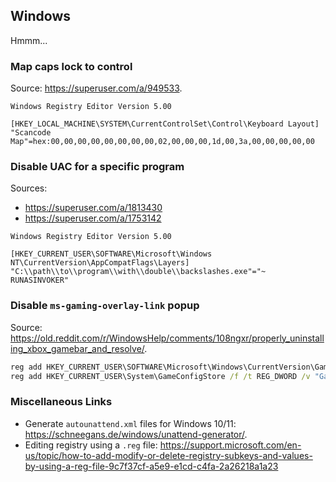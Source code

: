 ## Windows
Hmmm...

### Map caps lock to control
Source: <https://superuser.com/a/949533>.

```Windows Registry Entries
Windows Registry Editor Version 5.00

[HKEY_LOCAL_MACHINE\SYSTEM\CurrentControlSet\Control\Keyboard Layout]
"Scancode Map"=hex:00,00,00,00,00,00,00,00,02,00,00,00,1d,00,3a,00,00,00,00,00
```

### Disable UAC for a specific program
Sources:
- <https://superuser.com/a/1813430>
- <https://superuser.com/a/1753142>

```Windows Registry Entries
Windows Registry Editor Version 5.00

[HKEY_CURRENT_USER\SOFTWARE\Microsoft\Windows NT\CurrentVersion\AppCompatFlags\Layers]
"C:\\path\\to\\program\\with\\double\\backslashes.exe"="~ RUNASINVOKER"
```

### Disable `ms-gaming-overlay-link` popup
Source: <https://old.reddit.com/r/WindowsHelp/comments/108ngxr/properly_uninstalling_xbox_gamebar_and_resolve/>.

```bat
reg add HKEY_CURRENT_USER\SOFTWARE\Microsoft\Windows\CurrentVersion\GameDVR /f /t REG_DWORD /v "AppCaptureEnabled" /d 0
reg add HKEY_CURRENT_USER\System\GameConfigStore /f /t REG_DWORD /v "GameDVR_Enabled" /d 0
```

### Miscellaneous Links
- Generate `autounattend.xml` files for Windows 10/11: <https://schneegans.de/windows/unattend-generator/>.
- Editing registry using a `.reg` file: <https://support.microsoft.com/en-us/topic/how-to-add-modify-or-delete-registry-subkeys-and-values-by-using-a-reg-file-9c7f37cf-a5e9-e1cd-c4fa-2a26218a1a23>
